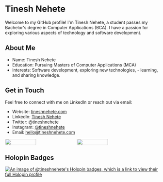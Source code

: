 # Tinesh Nehete 


Welcome to my GitHub profile! I'm Tinesh Nehete, a student passes my Bachelor's degree in Computer Applications (BCA). I have a passion for exploring various aspects of technology and software development.

## About Me
-  Name: Tinesh Nehete
- Education: Pursuing Masters of Computer Applications (MCA)
- Interests: Software development, exploring new technologies, - learning, and sharing knowledge.

## Get in Touch
Feel free to connect with me on LinkedIn or reach out via email:

- Website: [tineshnehete.com](https://tineshnehete.com)
- LinkedIn: [Tinesh Nehete](https://www.linkedin.com/in/tineshnehete)
- Twitter: [@tineshnehete](https://twitter.com/tineshnehete)
- Instagram: [@tineshnehete](https://www.instagram.com/tineshnehete/)
- Email: hello@tineshnehete.com

 
<div style="display:flex; align-items:start;gap:.7em" >
<img style="width:45%"
            src="https://github-readme-stats.vercel.app/api?username=tineshnehete&show_icons=false&theme=dark&rank_icon=github&hide_border=true" > 
         <img style="width:45%"
            src="https://github-readme-stats.vercel.app/api/top-langs/?username=tineshnehete&&theme=dark&hide_progress=true&hide_border=true" />
            </div>

## Holopin Badges
[![An image of @tineshnehete's Holopin badges, which is a link to view their full Holopin profile](https://holopin.me/tineshnehete)](https://holopin.io/@tineshnehete)
